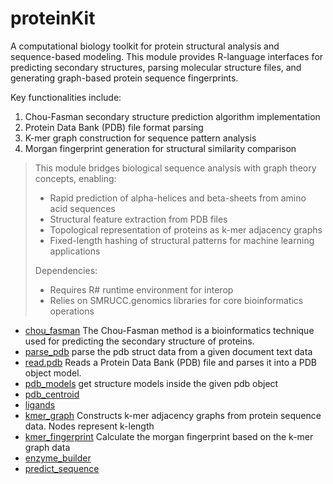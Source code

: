 ﻿# proteinKit

A computational biology toolkit for protein structural analysis and sequence-based modeling. 
 This module provides R-language interfaces for predicting secondary structures, parsing molecular 
 structure files, and generating graph-based protein sequence fingerprints.
 
 Key functionalities include:
 1. Chou-Fasman secondary structure prediction algorithm implementation
 2. Protein Data Bank (PDB) file format parsing
 3. K-mer graph construction for sequence pattern analysis
 4. Morgan fingerprint generation for structural similarity comparison
> This module bridges biological sequence analysis with graph theory concepts, enabling:
>  - Rapid prediction of alpha-helices and beta-sheets from amino acid sequences
>  - Structural feature extraction from PDB files
>  - Topological representation of proteins as k-mer adjacency graphs
>  - Fixed-length hashing of structural patterns for machine learning applications
>  
>  Dependencies: 
>  - Requires R# runtime environment for interop
>  - Relies on SMRUCC.genomics libraries for core bioinformatics operations

+ [chou_fasman](proteinKit/chou_fasman.1) The Chou-Fasman method is a bioinformatics technique used for predicting the secondary structure of proteins. 
+ [parse_pdb](proteinKit/parse_pdb.1) parse the pdb struct data from a given document text data
+ [read.pdb](proteinKit/read.pdb.1) Reads a Protein Data Bank (PDB) file and parses it into a PDB object model.
+ [pdb_models](proteinKit/pdb_models.1) get structure models inside the given pdb object
+ [pdb_centroid](proteinKit/pdb_centroid.1) 
+ [ligands](proteinKit/ligands.1) 
+ [kmer_graph](proteinKit/kmer_graph.1) Constructs k-mer adjacency graphs from protein sequence data. Nodes represent k-length 
+ [kmer_fingerprint](proteinKit/kmer_fingerprint.1) Calculate the morgan fingerprint based on the k-mer graph data 
+ [enzyme_builder](proteinKit/enzyme_builder.1) 
+ [predict_sequence](proteinKit/predict_sequence.1) 
